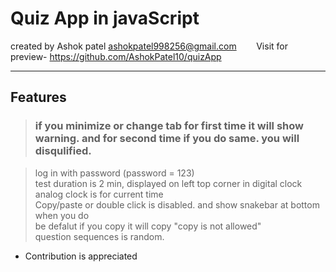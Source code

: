 # Quiz App in javaScript   
created by Ashok patel [ashokpatel998256@gmail.com](mailto:ashokpatel998256@gmail.com) &nbsp;&nbsp;&nbsp;&nbsp;&nbsp;&nbsp; Visit for preview-  <https://github.com/AshokPatel10/quizApp>
****
## Features
>### if you minimize or change tab for first time it will show warning. and for second time if you do same. you will disqulified.  


> log  in with password (password = 123)   
> test duration is 2 min, displayed on left top corner in digital clock    
> analog clock is for current time   
> Copy/paste or double click is disabled. and show snakebar at bottom when you do  
> be defalut if you copy it will copy "copy is not allowed"  
> question sequences is random.  

- Contribution is appreciated

